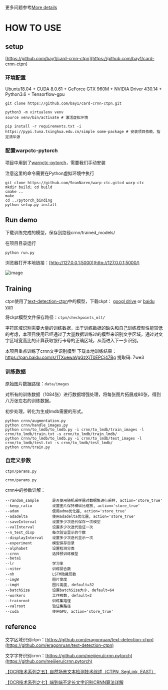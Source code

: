 更多问题参考[More details](https://www.cnblogs.com/bay1/p/10994600.html)

# HOW TO USE

## setup

[https://github.com/bay1/card-crnn-ctpn](https://github.com/bay1/card-crnn-ctpn)

### 环境配置

Ubuntu18.04 + CUDA 8.0.61 + GeForce GTX 960M + NVIDIA Driver 430.14 + Python3.6 + Tensorflow-gpu

```
git clone https://github.com/bay1/card-crnn-ctpn.git

python3 -m virtualenv venv
source venv/bin/activate # 激活虚拟环境

pip install -r requirements.txt -i https://pypi.tuna.tsinghua.edu.cn/simple some-package # 安装项目依赖，指定清华源
```

### 配置warpctc-pytorch

项目中用到了[warpctc-pytorch](https://github.com/SeanNaren/warp-ctc)，需要我们手动安装

注意这里的命令需要在Python虚拟环境中执行

```
git clone https://github.com/SeanNaren/warp-ctc.gitcd warp-ctc
mkdir build; cd build
cmake ..
make
cd ../pytorch_binding
python setup.py install
```

## Run demo

下载训练完成的模型，保存到路径crnn/trained_models/

在项目目录运行

```
python run.py
```

浏览器打开本地链接：[http://127.0.0.1:5000](http://127.0.0.1:5000/)

​![image](https://upload-images.jianshu.io/upload_images/3464381-37142265a41de95d?imageMogr2/auto-orient/strip%7CimageView2/2/w/1240) ​

## Training

ctpn使用了[text-detection-ctpn](https://github.com/eragonruan/text-detection-ctpn)中的模型，下载ckpt： [googl drive](https://drive.google.com/file/d/1HcZuB_MHqsKhKEKpfF1pEU85CYy4OlWO/view?usp=sharing) or [baidu yun](https://pan.baidu.com/s/1BNHt_9fiqRPGmEXPaxaFXw)

将ckpt模型文件保存路径：`ctpn/checkpoints_mlt/`

字符区域识别需要大量的训练数据，出于训练数据的缺失和自己训练模型性能较低的考虑，本项目使用已经通过了大量数据训练过的模型来识别文字区域，通过对文字区域宽高比的计算获取银行卡号的正确区域，从而进入下一步识别。

本项目重点训练了crnn文字识别模型
下载本地训练结果：https://pan.baidu.com/s/1TXuewaVgGzXjT0EPCj47Bg 提取码: 7we3

### 训练数据

原始图片数据路径：`data/images`

对所有的训练数据（1084张）进行数据增强处理，将每张图片拓展成80张，得到八万张左右的训练数据。

初步处理，转化为生成lmdb需要的形式。

```
python crnn/augmentation.py
python crnn/handle_images.py
python crnn/to_lmdb/to_lmdb.py -i crnn/to_lmdb/train_images -l crnn/to_lmdb/train.txt -s crnn/to_lmdb/train_lmdb/
python crnn/to_lmdb/to_lmdb.py -i crnn/to_lmdb/test_images -l crnn/to_lmdb/test.txt -s crnn/to_lmdb/test_lmdb/
python crnn/train.py
```

### 自定义参数

`ctpn/params.py`

`crnn/params.py`

crnn中的参数详解：

```
--random_sample      是否使用随机采样器对数据集进行采样, action='store_true'
--keep_ratio         设置图片保持横纵比缩放, action='store_true'
--adam               使用adma优化器, action='store_true'
--adadelta           使用adadelta优化器, action='store_true'
--saveInterval       设置多少次迭代保存一次模型
--valInterval        设置多少次迭代验证一次
--n_test_disp        每次验证显示的个数
--displayInterval    设置多少次迭代显示一次
--experiment         模型保存目录
--alphabet           设置检测分类
--crnn               选择预训练模型
--beta1            
--lr                 学习率
--niter              训练回合数
--nh                 LSTM隐藏层数
--imgW               图片宽度
--imgH               图片高度, default=32
--batchSize          设置batchSize大小, default=64
--workers            工作核数, default=2
--trainroot          训练集路径
--valroot            验证集路径
--cuda               使用GPU, action='store_true'
```

## reference

文字区域识别ctpn：[https://github.com/eragonruan/text-detection-ctpn](https://github.com/eragonruan/text-detection-ctpn)

文字字符识别crnn：[https://github.com/meijieru/crnn.pytorch](https://github.com/meijieru/crnn.pytorch)

[【OCR技术系列之五】自然场景文本检测技术综述（CTPN, SegLink, EAST）](https://www.cnblogs.com/skyfsm/p/9776611.html)

[【OCR技术系列之七】端到端不定长文字识别CRNN算法详解](https://www.cnblogs.com/skyfsm/p/10335717.html)


